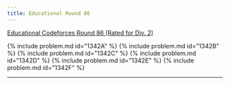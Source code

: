 ```yaml
---
title: Educational Round 86
---
```


[Educational Codeforces Round 86 (Rated for Div. 2)](https://codeforces.com/contest/1342)

{% include problem.md id="1342A" %}
{% include problem.md id="1342B" %}
{% include problem.md id="1342C" %}
{% include problem.md id="1342D" %}
{% include problem.md id="1342E" %}
{% include problem.md id="1342F" %}

* * *

<object data='notes/Edu-86.pdf' width='1000' height='1000' type='application/pdf'/>

